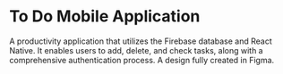 # To Do Mobile Application
A productivity application that utilizes the Firebase database and React Native. It enables users to add, delete, and check tasks, along with a
comprehensive authentication process. A design fully created in Figma.
